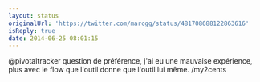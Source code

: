 ```yaml
---
layout: status
originalUrl: 'https://twitter.com/marcgg/status/481708688122863616'
isReply: true
date: 2014-06-25 08:01:15
---
```


@pivotaltracker question de préférence, j'ai eu une mauvaise expérience, plus avec le flow que l'outil donne que l'outil lui même. /my2cents
